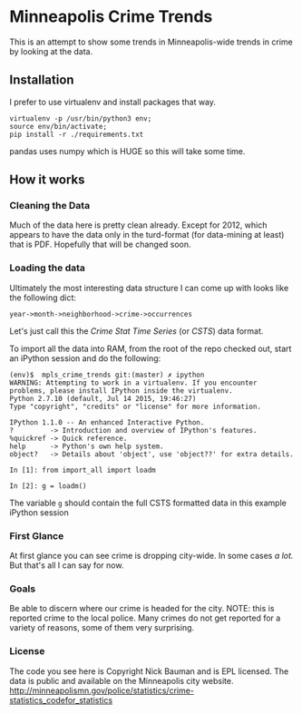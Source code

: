 # Minneapolis Crime Trends

This is an attempt to show some trends in Minneapolis-wide trends in crime by looking at the data.

## Installation

I prefer to use virtualenv and install packages that way.

```
virtualenv -p /usr/bin/python3 env;
source env/bin/activate;
pip install -r ./requirements.txt
```

pandas uses numpy which is HUGE so this will take some time.

## How it works

### Cleaning the Data

Much of the data here is pretty clean already. Except for 2012, which appears to have the data only in the turd-format 
(for data-mining at least) that is PDF. Hopefully that will be changed soon.

### Loading the data

Ultimately the most interesting data structure I can come up with looks like the following dict:

```
year->month->neighborhood->crime->occurrences
```

Let's just call this the _Crime Stat Time Series_ (or *CSTS*) data format. 

To import all the data into RAM, from the root of the repo checked out, start an iPython session and do the following:

```
(env)$  mpls_crime_trends git:(master) ✗ ipython                      
WARNING: Attempting to work in a virtualenv. If you encounter problems, please install IPython inside the virtualenv.
Python 2.7.10 (default, Jul 14 2015, 19:46:27) 
Type "copyright", "credits" or "license" for more information.

IPython 1.1.0 -- An enhanced Interactive Python.
?         -> Introduction and overview of IPython's features.
%quickref -> Quick reference.
help      -> Python's own help system.
object?   -> Details about 'object', use 'object??' for extra details.

In [1]: from import_all import loadm

In [2]: g = loadm()
```

The variable `g` should contain the full CSTS formatted data in this example iPython session

### First Glance

At first glance you can see crime is dropping city-wide. In some cases *a lot.* But that's all I can say for now.

### Goals

Be able to discern where our crime is headed for the city. NOTE: this is reported crime to the local police. Many crimes 
do not get reported for a variety of reasons, some of them very surprising.

### License

The code you see here is Copyright Nick Bauman and is EPL licensed. The data is public and available on the Minneapolis
city website. http://minneapolismn.gov/police/statistics/crime-statistics_codefor_statistics

